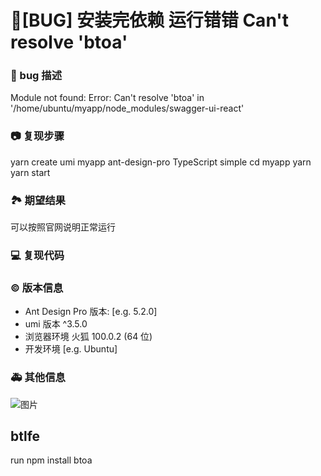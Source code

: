 # 🐛[BUG] 安装完依赖 运行错错 Can't resolve 'btoa'

### 🐛 bug 描述

Module not found: Error: Can't resolve 'btoa' in '/home/ubuntu/myapp/node_modules/swagger-ui-react'

### 📷 复现步骤

yarn create umi myapp
ant-design-pro
TypeScript
simple
cd myapp
yarn
yarn start

### 🏞 期望结果

可以按照官网说明正常运行

### 💻 复现代码

<!--
提供可复现的代码，仓库，或线上示例
-->

### © 版本信息

- Ant Design Pro 版本: [e.g. 5.2.0]
- umi 版本 ^3.5.0
- 浏览器环境 火狐 100.0.2 (64 位)
- 开发环境 [e.g. Ubuntu]

### 🚑 其他信息

![图片](https://user-images.githubusercontent.com/49970333/170615665-1bee8d7b-cbae-4380-8fb2-47f408d80c71.png)

## btlfe

run
npm install btoa
